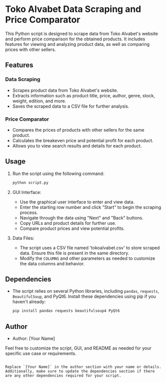 # Toko Alvabet Data Scraping and Price Comparator

This Python script is designed to scrape data from Toko Alvabet's website and perform price comparison for the obtained products. It includes features for viewing and analyzing product data, as well as comparing prices with other sellers.

## Features

### Data Scraping

- Scrapes product data from Toko Alvabet's website.
- Extracts information such as product title, price, author, genre, stock, weight, edition, and more.
- Saves the scraped data to a CSV file for further analysis.

### Price Comparator

- Compares the prices of products with other sellers for the same product.
- Calculates the breakeven price and potential profit for each product.
- Allows you to view search results and details for each product.

## Usage

1. Run the script using the following command:

   ```bash
   python script.py
   ```

2. GUI Interface:
   - Use the graphical user interface to enter and view data.
   - Enter the starting row number and click "Start" to begin the scraping process.
   - Navigate through the data using "Next" and "Back" buttons.
   - Copy URLs and product details for further use.
   - Compare product prices and view potential profits.

3. Data Files:
   - The script uses a CSV file named 'tokoalvabet.csv' to store scraped data. Ensure this file is present in the same directory.
   - Modify the `COLUMNS` and other parameters as needed to customize the data columns and behavior.

## Dependencies

- The script relies on several Python libraries, including `pandas`, `requests`, `BeautifulSoup`, and PyQt6. Install these dependencies using pip if you haven't already:

   ```bash
   pip install pandas requests beautifulsoup4 PyQt6
   ```

## Author

- Author: [Your Name]

Feel free to customize the script, GUI, and README as needed for your specific use case or requirements.
```

Replace `[Your Name]` in the author section with your name or details. Additionally, make sure to update the dependencies section if there are any other dependencies required for your script.
